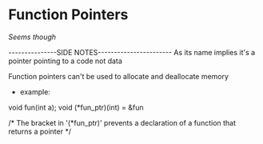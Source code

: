 # Function Pointers

_Seems though_

---------------SIDE NOTES-----------------------
As its name implies it's a pointer pointing to a code not data

Function pointers can't be used to allocate and deallocate memory

* example:

 void fun(int a);
 void (*fun_ptr)(int) = &fun

 /* The bracket in '(*fun_ptr)' prevents a declaration of a function that returns a pointer */
